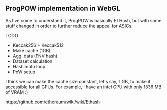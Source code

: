 ## ProgPOW implementation in WebGL

As I've come to understand it, ProgPOW is basically ETHash, but with some stuff changed in order to further reduce the appeal for ASICs.

TODO
- Keccak256 + Keccak512
- Make cache (1GB)
- Agg. data (FNV hash)
- Dataset calculation
- Hashimoto loop
- PoW setup

I think we can make the cache size constant, let's say, 1 GB, to make it accessible for all GPUs.
For example, I have an intel GPU with only 1536 MB of VRAM :)

https://github.com/ethereum/wiki/wiki/Ethash
